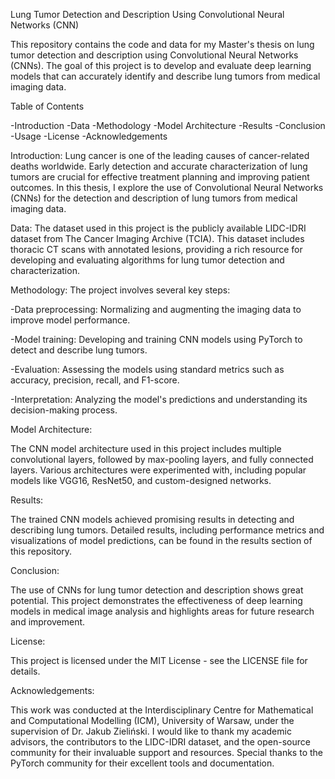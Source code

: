 Lung Tumor Detection and Description Using Convolutional Neural Networks (CNN)

This repository contains the code and data for my Master's thesis on lung tumor detection and description using Convolutional Neural Networks (CNNs). 
The goal of this project is to develop and evaluate deep learning models that can accurately identify and describe lung tumors from medical imaging data.

Table of Contents

-Introduction
-Data
-Methodology
-Model Architecture
-Results
-Conclusion
-Usage
-License
-Acknowledgements

Introduction:
Lung cancer is one of the leading causes of cancer-related deaths worldwide. 
Early detection and accurate characterization of lung tumors are crucial for effective treatment planning and improving patient outcomes. 
In this thesis, I explore the use of Convolutional Neural Networks (CNNs) for the detection and description of lung tumors from medical imaging data.

Data:
The dataset used in this project is the publicly available LIDC-IDRI dataset from The Cancer Imaging Archive (TCIA). 
This dataset includes thoracic CT scans with annotated lesions, providing a rich resource for developing and evaluating algorithms for lung tumor detection and characterization.

Methodology:
The project involves several key steps:

-Data preprocessing: Normalizing and augmenting the imaging data to improve model performance.

-Model training: Developing and training CNN models using PyTorch to detect and describe lung tumors.

-Evaluation: Assessing the models using standard metrics such as accuracy, precision, recall, and F1-score.

-Interpretation: Analyzing the model's predictions and understanding its decision-making process.

Model Architecture:

The CNN model architecture used in this project includes multiple convolutional layers, followed by max-pooling layers, and fully connected layers. 
Various architectures were experimented with, including popular models like VGG16, ResNet50, and custom-designed networks.

Results:

The trained CNN models achieved promising results in detecting and describing lung tumors. 
Detailed results, including performance metrics and visualizations of model predictions, can be found in the results section of this repository.

Conclusion:

The use of CNNs for lung tumor detection and description shows great potential. 
This project demonstrates the effectiveness of deep learning models in medical image analysis and highlights areas for future research and improvement.

License:

This project is licensed under the MIT License - see the LICENSE file for details.

Acknowledgements:

This work was conducted at the Interdisciplinary Centre for Mathematical and Computational Modelling (ICM), University of Warsaw, under the supervision of Dr. Jakub Zieliński. 
I would like to thank my academic advisors, the contributors to the LIDC-IDRI dataset, and the open-source community for their invaluable support and resources. 
Special thanks to the PyTorch community for their excellent tools and documentation.

